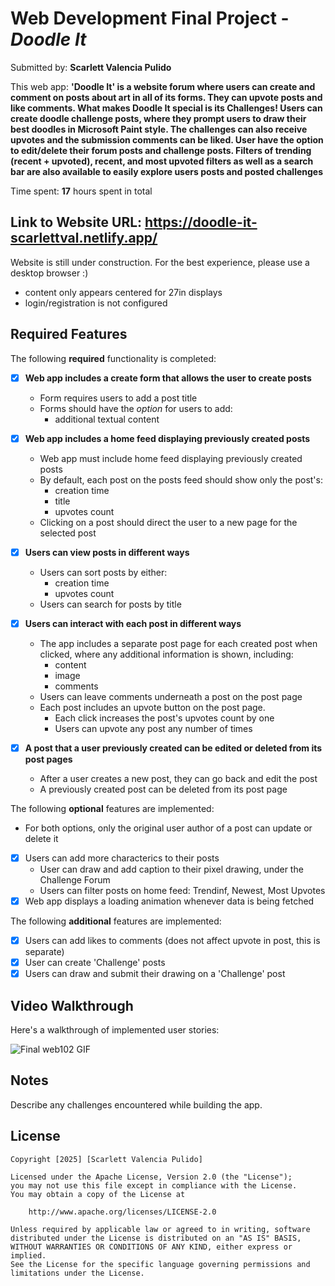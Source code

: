 # Web Development Final Project - *Doodle It*

Submitted by: **Scarlett Valencia Pulido**

This web app: **'Doodle It' is a website forum where users can create and comment on posts about art in all of its forms. They can upvote posts and like comments. What makes Doodle It special is its Challenges! Users can create doodle challenge posts, where they prompt users to draw their best doodles in Microsoft Paint style. The challenges can also receive upvotes and the submission comments can be liked. User have the option to edit/delete their forum posts and challenge posts. Filters of trending (recent + upvoted), recent, and most upvoted filters as well as a search bar are also available to easily explore users posts and posted challenges**

Time spent: **17** hours spent in total

## Link to Website URL: https://doodle-it-scarlettval.netlify.app/
Website is still under construction. For the best experience, please use a desktop browser :)
- content only appears centered for 27in displays
- login/registration is not configured

## Required Features

The following **required** functionality is completed:


- [X] **Web app includes a create form that allows the user to create posts**
  - Form requires users to add a post title
  - Forms should have the *option* for users to add: 
    - additional textual content
- [x] **Web app includes a home feed displaying previously created posts**
  - Web app must include home feed displaying previously created posts
  - By default, each post on the posts feed should show only the post's:
    - creation time
    - title 
    - upvotes count
  - Clicking on a post should direct the user to a new page for the selected post
- [X] **Users can view posts in different ways**
  - Users can sort posts by either:
    -  creation time
    -  upvotes count
  - Users can search for posts by title
- [X] **Users can interact with each post in different ways**
  - The app includes a separate post page for each created post when clicked, where any additional information is shown, including:
    - content
    - image
    - comments
  - Users can leave comments underneath a post on the post page
  - Each post includes an upvote button on the post page. 
    - Each click increases the post's upvotes count by one
    - Users can upvote any post any number of times

- [X] **A post that a user previously created can be edited or deleted from its post pages**
  - After a user creates a new post, they can go back and edit the post
  - A previously created post can be deleted from its post page

The following **optional** features are implemented:

  - For both options, only the original user author of a post can update or delete it
- [X] Users can add more characterics to their posts
  - User can draw and add caption to their pixel drawing, under the Challenge Forum
  - Users can filter posts on home feed: Trendinf, Newest, Most Upvotes
- [X] Web app displays a loading animation whenever data is being fetched

The following **additional** features are implemented:
- [X] Users can add likes to comments (does not affect upvote in post, this is separate)
- [X] User can create 'Challenge' posts
- [X] Users can draw and submit their drawing on a 'Challenge' post

## Video Walkthrough

Here's a walkthrough of implemented user stories:

![Final web102 GIF](https://github.com/user-attachments/assets/6808f7b4-7aab-420f-8ab3-11ba897df675)


## Notes

Describe any challenges encountered while building the app.

## License

    Copyright [2025] [Scarlett Valencia Pulido]

    Licensed under the Apache License, Version 2.0 (the "License");
    you may not use this file except in compliance with the License.
    You may obtain a copy of the License at

        http://www.apache.org/licenses/LICENSE-2.0

    Unless required by applicable law or agreed to in writing, software
    distributed under the License is distributed on an "AS IS" BASIS,
    WITHOUT WARRANTIES OR CONDITIONS OF ANY KIND, either express or implied.
    See the License for the specific language governing permissions and
    limitations under the License.
